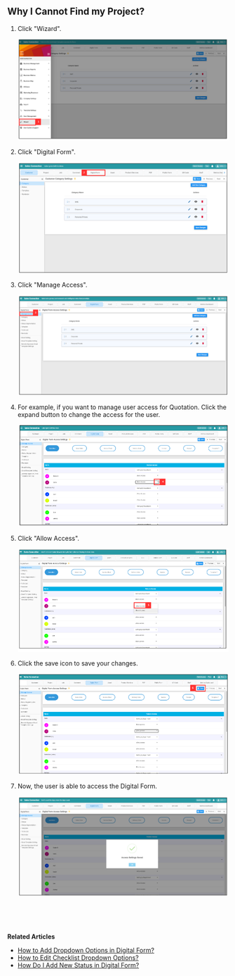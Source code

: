 ## Why I Cannot Find my Project?

1. Click "Wizard".
   
   <p align="center">
     <img src="img/Edit_Access_For_Digital_Form_Step_1.png" alt="How to edit access for Digital Form Step 1">
   </p>

2. Click "Digital Form".

   <p align="center">
     <img src="img/Edit_Access_For_Digital_Form_Step_2.png" alt="How to edit access for Digital Form Step 2">
   </p>

3. Click "Manage Access".

   <p align="center">
     <img src="img/Edit_Access_For_Digital_Form_Step_3.png" alt="How to edit access for Digital Form Step 3">
   </p>

4. For example, if you want to manage user access for Quotation. Click the expand button to change the access for the user.

   <p align="center">
     <img src="img/Edit_Access_For_Digital_Form_Step_4.png" alt="How to edit access for Digital Form Step 4">
   </p>

5. Click "Allow Access".

   <p align="center">
     <img src="img/Edit_Access_For_Digital_Form_Step_5.png" alt="How to edit access for Digital Form Step 5">
   </p>

6. Click the save icon to save your changes.

   <p align="center">
     <img src="img/Edit_Access_For_Digital_Form_Step_6.png" alt="How to edit access for Digital Form Step 6">
   </p>

7. Now, the user is able to access the Digital Form.

   <p align="center">
     <img src="img/Edit_Access_For_Digital_Form_Result.png" alt="How to edit access for Digital Form Result">
   </p>
<br><br><br>

**Related Articles**
- [How to Add Dropdown Options in Digital Form?](Add_Dropdown_Options_in_Digital_Form.md)
- [How to Edit Checklist Dropdown Options?](Edit_Checklist_Dropdown_Options.md)
- [How Do I Add New Status in Digital Form?](Add_New_Status_in_Digital_Form.md)
